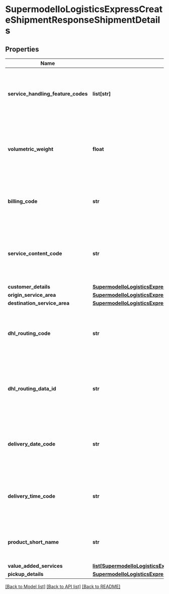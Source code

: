 # SupermodelIoLogisticsExpressCreateShipmentResponseShipmentDetails

## Properties
Name | Type | Description | Notes
------------ | ------------- | ------------- | -------------
**service_handling_feature_codes** | **list[str]** | This array contains all the DHL Express special handling feature codes | [optional] 
**volumetric_weight** | **float** | Here you can find calculated volumetric weight based on dimensions provided in the request | [optional] 
**billing_code** | **str** | Here you can find billing code which was applied on your shipment | [optional] 
**service_content_code** | **str** | Here you can find the DHL Express shipment content code of your shipment | [optional] 
**customer_details** | [**SupermodelIoLogisticsExpressCreateShipmentResponseCustomerDetails**](SupermodelIoLogisticsExpressCreateShipmentResponseCustomerDetails.md) |  | [optional] 
**origin_service_area** | [**SupermodelIoLogisticsExpressCreateShipmentResponseOriginServiceArea**](SupermodelIoLogisticsExpressCreateShipmentResponseOriginServiceArea.md) |  | [optional] 
**destination_service_area** | [**SupermodelIoLogisticsExpressCreateShipmentResponseDestinationServiceArea**](SupermodelIoLogisticsExpressCreateShipmentResponseDestinationServiceArea.md) |  | [optional] 
**dhl_routing_code** | **str** | Here you can find DHL Routing Code which was applied on your shipment | [optional] 
**dhl_routing_data_id** | **str** | Here you can find DHL Routing Data ID which was applied on your shipment | [optional] 
**delivery_date_code** | **str** | Here you can find Delivery Date Code which was applied on your shipment | [optional] 
**delivery_time_code** | **str** | Here you can find Delivery Time Code which was applied on your shipment | [optional] 
**product_short_name** | **str** | Here you can find the product short name of your shipment | [optional] 
**value_added_services** | [**list[SupermodelIoLogisticsExpressCreateShipmentResponseValueAddedServices]**](SupermodelIoLogisticsExpressCreateShipmentResponseValueAddedServices.md) |  | [optional] 
**pickup_details** | [**SupermodelIoLogisticsExpressCreateShipmentResponsePickupDetails**](SupermodelIoLogisticsExpressCreateShipmentResponsePickupDetails.md) |  | [optional] 

[[Back to Model list]](../README.md#documentation-for-models) [[Back to API list]](../README.md#documentation-for-api-endpoints) [[Back to README]](../README.md)

